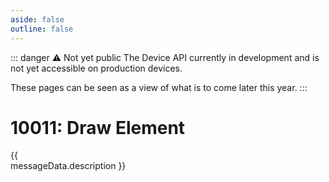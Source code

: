 ```yaml
---
aside: false
outline: false
---
```


<script setup>
import PayloadSection from '../../../components/Protocol/PayloadSection.vue';
import ExamplesSection from '../../../components/Protocol/ExamplesSection.vue';
import CodeSection from '../../../components/Protocol/CodeSection.vue';
import { data as protocolData } from '../../../yaml-data.data.ts'
import { computed } from 'vue'

const messageId = 10011
const messageData = computed(() => protocolData?.messages?.[messageId])
</script>

::: danger ⚠️ Not yet public
The Device API currently in development and is not yet accessible on production devices.

These pages can be seen as a view of what is to come later this year.
:::

# 10011: Draw Element

<span v-if="messageData?.description" style="white-space: pre-line;">{{ messageData.description }}</span>

<PayloadSection :messageId="messageId" :yamlData="protocolData" />

<ExamplesSection :messageId="messageId" :yamlData="protocolData" />

<CodeSection :messageId="messageId" :yamlData="protocolData" />
